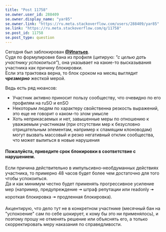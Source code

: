 ```yaml
---
title: "Post 11758"
se.owner.user_id: 288409
se.owner.display_name: "yar85"
se.owner.link: "https://ru.meta.stackoverflow.com/users/288409/yar85"
se.link: "https://ru.meta.stackoverflow.com/q/11758"
se.post_id: 11758
se.post_type: question
---
```

<p>Сегодня был заблокирован <a href="https://ru.stackoverflow.com/users/179379"><strong>@Ипатьев</strong></a>.<br />
Судя по формулировке бана из профиля (цитирую: <em>&quot;с целью дать участнику успокоиться&quot;</em>), она указывает на какие-то высказывания участника как причину блокировки.<br />
Если эта трактовка верна, то блок сроком на месяц выглядит <em><strong>чрезмерно</strong></em> жесткой мерой.</p>
<p>Ведь есть ряд нюансов:</p>
<ul>
<li>Участник активно приносит пользу сообществу, что очевидно по его профилям на ruSO и enSO</li>
<li>Некоторым людям по характеру свойственна резкость выражений, это еще не говорит о каком-то злом умысле</li>
<li>Хоть неприкасаемых и нет, завышенные меры по отношению к уважаемым участникам (при отсутствии мер к безусловно отрицательным элементам, например к спамящим клоноводам) могут вызвать массовый и резко негативный отклик сообщества, что может вылиться в новые нарушения</li>
</ul>
<h4>Пожалуйста, приведите срок блокировки в соответствие с нарушением.</h4>
<p>Если причина действительно в импульсивно-необдуманных действиях участника, то примерно 48 часов будет более чем достаточно для того чтобы успокоиться.<br />
Да и как минимум честно будет применять прогрессивное усиление мер (например, предупреждение 🠆 штраф репутации или readonly 🠆 короткая блокировка 🠆 продленная блокировка).</p>
<p>Акцентирую, что дело тут не в конкретном участнике (месячный бан на &quot;успокоение&quot; сам по себе шокирует, к кому бы это ни применялось), и поэтому прошу не отменять решение или объяснять его, а только скорректировать меру наказания по справедливости.</p>
